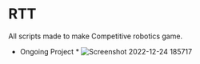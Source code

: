 # RTT
All scripts made to make Competitive robotics game.

* Ongoing Project *
![Screenshot 2022-12-24 185717](https://user-images.githubusercontent.com/54345350/215360590-0a520577-b589-4773-9894-89a46d642ea8.png)
